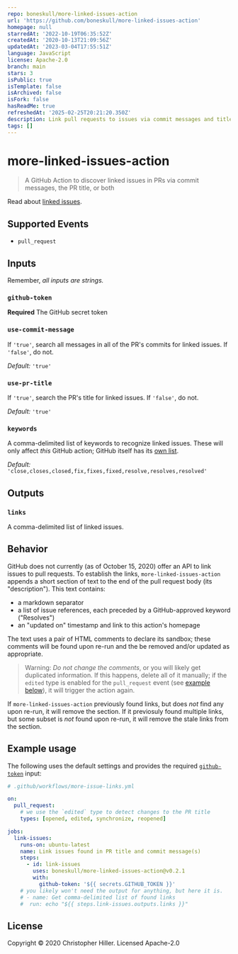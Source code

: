 ```yaml
---
repo: boneskull/more-linked-issues-action
url: 'https://github.com/boneskull/more-linked-issues-action'
homepage: null
starredAt: '2022-10-19T06:35:52Z'
createdAt: '2020-10-13T21:09:56Z'
updatedAt: '2023-03-04T17:55:51Z'
language: JavaScript
license: Apache-2.0
branch: main
stars: 3
isPublic: true
isTemplate: false
isArchived: false
isFork: false
hasReadMe: true
refreshedAt: '2025-02-25T20:21:20.350Z'
description: Link pull requests to issues via commit messages and titles
tags: []
---
```


# more-linked-issues-action

> A GitHub Action to discover linked issues in PRs via commit messages, the PR title, or both

Read about [linked issues](https://docs.github.com/en/free-pro-team@latest/github/managing-your-work-on-github/linking-a-pull-request-to-an-issue).

## Supported Events

- `pull_request`

## Inputs

Remember, _all inputs are strings._

### `github-token`

**Required** The GitHub secret token

### `use-commit-message`

If `'true'`, search all messages in all of the PR's commits for linked issues. If `'false'`, do not.

_Default:_ `'true'`

### `use-pr-title`

If `'true'`, search the PR's title for linked issues. If `'false'`, do not.

_Default:_ `'true'`

### `keywords`

A comma-delimited list of keywords to recognize linked issues. These will only affect _this_ GitHub action; GitHub itself has its [own list](https://docs.github.com/en/free-pro-team@latest/github/managing-your-work-on-github/linking-a-pull-request-to-an-issue#linking-a-pull-request-to-an-issue-using-a-keyword).

_Default:_ `'close,closes,closed,fix,fixes,fixed,resolve,resolves,resolved'`

## Outputs

### `links`

A comma-delimited list of linked issues.

## Behavior

GitHub does not currently (as of October 15, 2020) offer an API to link issues to pull requests. To establish the links, `more-linked-issues-action` appends a short section of text to the end of the pull request body (its "description"). This text contains:

- a markdown separator
- a list of issue references, each preceded by a GitHub-approved keyword ("Resolves")
- an "updated on" timestamp and link to this action's homepage

The text uses a pair of HTML comments to declare its sandbox; these comments will be found upon re-run and the be removed and/or updated as appropriate.

> Warning: _Do not change the comments_, or you will likely get duplicated information. If this happens, delete all of it manually; if the `edited` type is enabled for the `pull_request` event (see [example below](#example-usage)), it will trigger the action again.

If `more-linked-issues-action` previously found links, but does _not_ find any upon re-run, it will remove the section. If it previosuly found multiple links, but some subset is _not_ found upon re-run, it will remove the stale links from the section.

## Example usage

The following uses the default settings and provides the required [`github-token`](#github-token) input:

```yml
# .github/workflows/more-issue-links.yml

on:
  pull_request:
    # we use the `edited` type to detect changes to the PR title
    types: [opened, edited, synchronize, reopened]

jobs:
  link-issues:
    runs-on: ubuntu-latest
    name: Link issues found in PR title and commit message(s)
    steps:
      - id: link-issues
        uses: boneskull/more-linked-issues-action@v0.2.1
        with:
          github-token: '${{ secrets.GITHUB_TOKEN }}'
    # you likely won't need the output for anything, but here it is.
    # - name: Get comma-delimited list of found links
    #  run: echo "${{ steps.link-issues.outputs.links }}"
```

## License

Copyright © 2020 Christopher Hiller. Licensed Apache-2.0
